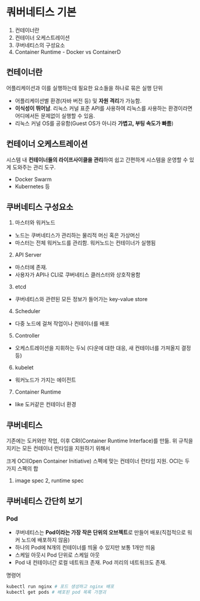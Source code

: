 # 쿼버네티스 기본
1. 컨테이너란
2. 컨테이너 오케스트레이션
3. 쿠버네티스의 구성요소
4. Container Runtime - Docker vs ContainerD



## 컨테이너란
어플리케이션과 이를 실행하는데 필요한 요소들을 하나로 묶은 실행 단위
- 어플리케이션별 환경(자바 버전 등) 및 **자원 격리**가 가능함.
- **이식성이 뛰어남**. 리눅스 커널 표준 API를 사용하여 리눅스를 사용하는 환경이라면 어디에서든 문제없이 실행할 수 있음.
- 리눅스 커널 OS를 공유함(Guest OS가 아니라 **가볍고, 부팅 속도가 빠름**)



## 컨테이너 오케스트레이션
시스템 내 **컨테이너들의 라이프사이클을 관리**하여 쉽고 간편하게 시스템을 운영할 수 있게 도와주는 관리 도구.
- Docker Swarm
- Kubernetes 등



## 쿠버네티스 구성요소
1. 마스터와 워커노드
  - 노드는 쿠버네티스가 관리하는 물리적 머신 혹은 가상머신
  - 마스터는 전체 워커노드를 관리함. 워커노드는 컨테이너가 실행됨
2. API Server
  - 마스터에 존재.
  - 사용자가 API나 CLI로 쿠버네티스 클러스터와 상호작용함
3. etcd
  - 쿠버네티스와 관련된 모든 정보가 들어가는 key-value store
4. Scheduler
  - 다중 노드에 걸쳐 작업이나 컨테이너를 배포
5. Controller
  - 오케스트레이션을 지휘하는 두뇌 (다운에 대한 대응, 새 컨테이너를 가져올지 결정 등)
6. kubelet
  - 워커노드가 가지는 에이전트
7. Container Runtime
  - like 도커같은 컨테이너 환경


## 쿠버네티스
기존에는 도커와만 작업, 이후 CRI(Container Runtime Interface)를 만듦.
위 규칙을 지키는 모든 컨테이너 런타임을 지원하기 위해서

크게 OCI(Open Container Initiative) 스펙에 맞는 컨테이너 런타임 지원.
OCI는 두 가지 스펙의 합
1. image spec
2, runtime spec


## 쿠버네티스 간단히 보기

### Pod
- 쿠버네티스는 **Pod이라는 가장 작은 단위의 오브젝트**로 만들어 배포(직접적으로 워커 노드에 배포하지 않음)
- 하나의 Pod에 N개의 컨테이너를 띄울 수 있지만 보통 1개만 띄움
- 스케일 아웃시 Pod 단위로 스케일 아웃
- Pod 내 컨테이너간 로컬 네트워크 존재. Pod 끼리의 네트워크도 존재.

명령어
```sh
kubectl run nginx # 포드 생성하고 nginx 배포
kubectl get pods # 배포된 pod 목록 가졍괴
```
